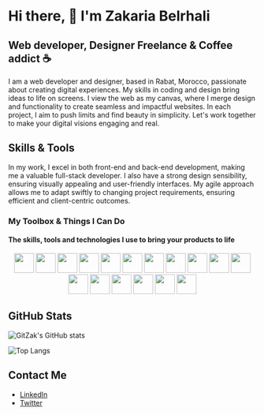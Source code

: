 # Hi there, 👋 I'm Zakaria Belrhali
## Web developer, Designer Freelance & Coffee addict ☕ 

I am a web developer and designer, based in Rabat, Morocco, passionate about creating digital experiences. My skills in coding and design bring ideas to life on screens. I view the web as my canvas, where I merge design and functionality to create seamless and impactful websites. In each project, I aim to push limits and find beauty in simplicity. Let's work together to make your digital visions engaging and real.

## Skills & Tools

In my work, I excel in both front-end and back-end development, making me a valuable full-stack developer. I also have a strong design sensibility, ensuring visually appealing and user-friendly interfaces. My agile approach allows me to adapt swiftly to changing project requirements, ensuring efficient and client-centric outcomes.

### My Toolbox & Things I Can Do
#### The skills, tools and technologies I use to bring your products to life

<div align="center">
  <img src="https://img.shields.io/badge/-HTML5-E34F26?style=for-the-badge&logo=html5&logoColor=white" height="40">
  <img src="https://img.shields.io/badge/-CSS3-1572B6?style=for-the-badge&logo=css3&logoColor=white" height="40">
  <img src="https://img.shields.io/badge/-JavaScript-F7DF1E?style=for-the-badge&logo=javascript&logoColor=black" height="40">
  <img src="https://img.shields.io/badge/-Bootstrap-563D7C?style=for-the-badge&logo=bootstrap&logoColor=white" height="40">
  <img src="https://img.shields.io/badge/-Vue.js-4FC08D?style=for-the-badge&logo=vue.js&logoColor=white" height="40">
  <img src="https://img.shields.io/badge/-React-61DAFB?style=for-the-badge&logo=react&logoColor=black" height="40">
  <img src="https://img.shields.io/badge/-PHP-777BB4?style=for-the-badge&logo=php&logoColor=white" height="40">
  <img src="https://img.shields.io/badge/-MySQL-4479A1?style=for-the-badge&logo=mysql&logoColor=white" height="40">
  <img src="https://img.shields.io/badge/-Laravel-FF2D20?style=for-the-badge&logo=laravel&logoColor=white" height="40">
  <img src="https://img.shields.io/badge/-CodeIgniter-EF4223?style=for-the-badge&logo=codeigniter&logoColor=white" height="40">
  <img src="https://img.shields.io/badge/-Python-3776AB?style=for-the-badge&logo=python&logoColor=white" height="40">
  <img src="https://img.shields.io/badge/-Node.js-339933?style=for-the-badge&logo=nodedotjs&logoColor=white" height="40">
  <img src="https://img.shields.io/badge/-GitHub-181717?style=for-the-badge&logo=github&logoColor=white" height="40">
  <img src="https://img.shields.io/badge/-VS_Code-007ACC?style=for-the-badge&logo=visual-studio-code&logoColor=white" height="40">
  <img src="https://img.shields.io/badge/-Figma-F24E1E?style=for-the-badge&logo=figma&logoColor=white" height="40">
  <img src="https://img.shields.io/badge/-Illustrator-FF9A00?style=for-the-badge&logo=adobe-illustrator&logoColor=white" height="40">
  <img src="https://img.shields.io/badge/-Photoshop-31A8FF?style=for-the-badge&logo=adobe-photoshop&logoColor=white" height="40">
</div>

## GitHub Stats

![GitZak's GitHub stats](https://github-readme-stats.vercel.app/api?username=Gitzak&&rank_icon=percentile&theme=merko)

![Top Langs](https://github-readme-stats.vercel.app/api/top-langs/?username=Gitzak&layout=compact&theme=merko)

## Contact Me

- [LinkedIn](https://www.linkedin.com/in/zakaria-belrhali/)
- [Twitter](https://twitter.com/ZakariaBelrhali)

